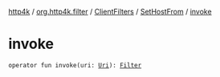 [http4k](../../../index.md) / [org.http4k.filter](../../index.md) / [ClientFilters](../index.md) / [SetHostFrom](index.md) / [invoke](./invoke.md)

# invoke

`operator fun invoke(uri: `[`Uri`](../../../org.http4k.core/-uri/index.md)`): `[`Filter`](../../../org.http4k.core/-filter.md)